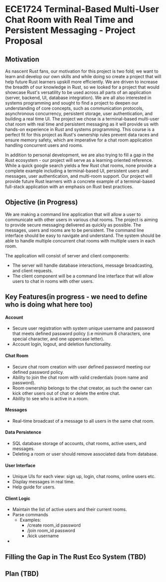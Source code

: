 # ECE1724 Terminal-Based Multi-User Chat Room with Real Time and Persistent Messaging  - Project Proposal

## Motivation 
As nascent Rust fans, our motivation for this project is two fold; we want to learn and develop our own skills and while doing so create a project that will help future Rust learners upskill more efficiently. We are driven to increase the breadth of our knowledge in Rust, so we looked for a project that would showcase Rust's versatility to be used across all parts of an application (server, backend, UI, database integration).  We are all also interested in systems programming and sought to find a project to deepen our understanding of core concepts, such as communication protocols, asynchronous concurrency, persistent storage, user authentication, and building a real time UI. The project we chose is a terminal-based multi-user chat room with real time and persistent messaging as it will provide us with hands-on experience in Rust and systems programming. This course is a perfect fit for this project as Rust's ownership rules prevent data races and ensure memory safety, which are imperative for a chat room application handling concurrent users and rooms. 

In addition to personal development, we are also trying to fill a gap in the Rust ecosystem - our project will serve as a learning oriented reference. While a quick google search yields a few Rust chat rooms, none provide a complete example including a terminal-based UI, persistent users and messages, user authentication, and multi-room support. Our project will provide future Rust learners with a concrete example of a terminal-based full-stack application with an emphasis on Rust best practices. 

## Objective (in Progress)
We are making a command line application that will allow a user to communicate with other users in various chat rooms. The project is aiming to provide secure messaging delivered as quickly as possible. The messages, users and rooms are to be persistent. The command line interface should be easy to navigate and understand. The system should be able to handle multiple concurrent chat rooms with multiple users in each room.

The application will consist of server and client components: 
* The server will handle database interactions, message broadcasting, and client requests. 
* The client component will be a command line interface that will allow users to chat in rooms with other users. 

## Key Features(in progress - we need to define who is doing what here too)
#### Account
* Secure user registration with system unique username and password that meets defined password policy (i.e minimum 8 characters, one special character, and one uppercase letter).
* Account login, logout, and deletion functionality.
#### Chat Room
* Secure chat room creation with user defined password meeting our defined password policy.
* Ability to join the chat room with valid credentials (room name and password).
* Room ownership belongs to the chat creator, as such the owner can kick other users out of chat or delete the entire chat.
* Ability to see who is active in a room.
#### Messages
* Real-time broadcast of a message to all users in the same chat room.
#### Data Persistence 
* SQL database storage of accounts, chat rooms, active users, and messages.
* Deleting a room or user should remove associated data from database.
#### User Interface
* Unique UIs for each view: sign up, login, chat rooms, online users etc.
* Display messages in real time.
* Help guide for users.
#### Client Logic
* Maintain the list of active users and their current rooms. 
* Parse commands 
  * Examples:
    * /create room_id password
    * /join room_id password
    * /kick username
* 
  

## Filling the Gap in The Rust Eco System (TBD) 

## Plan (TBD)
